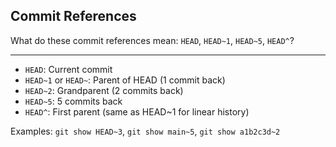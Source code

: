 ## Commit References

What do these commit references mean: `HEAD`, `HEAD~1`, `HEAD~5`, `HEAD^`?

---

- `HEAD`: Current commit
- `HEAD~1` or `HEAD~`: Parent of HEAD (1 commit back)
- `HEAD~2`: Grandparent (2 commits back)
- `HEAD~5`: 5 commits back
- `HEAD^`: First parent (same as HEAD~1 for linear history)

Examples: `git show HEAD~3`, `git show main~5`, `git show a1b2c3d~2`

